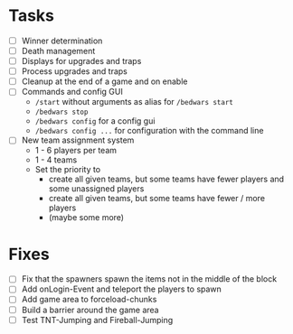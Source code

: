# Tasks

- [ ] Winner determination
- [ ] Death management
- [ ] Displays for upgrades and traps
- [ ] Process upgrades and traps
- [ ] Cleanup at the end of a game and on enable
- [ ] Commands and config GUI
    - `/start` without arguments as alias for `/bedwars start`
    - `/bedwars stop`
    - `/bedwars config` for a config gui
    - `/bedwars config ...` for configuration with the command line
- [ ] New team assignment system
    - 1 - 6 players per team
    - 1 - 4 teams
    - Set the priority to
        - create all given teams, but some teams have fewer players and some unassigned players
        - create all given teams, but some teams have fewer / more players
        - (maybe some more)

# Fixes

- [ ] Fix that the spawners spawn the items not in the middle of the block
- [ ] Add onLogin-Event and teleport the players to spawn
- [ ] Add game area to forceload-chunks
- [ ] Build a barrier around the game area
- [ ] Test TNT-Jumping and Fireball-Jumping